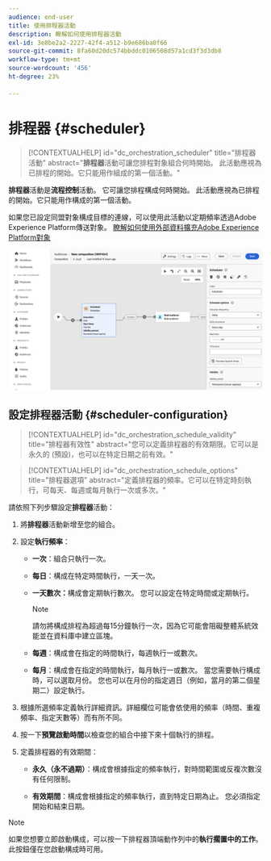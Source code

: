 ```yaml
---
audience: end-user
title: 使用排程器活動
description: 瞭解如何使用排程器活動
exl-id: 3e8be2a2-2227-42f4-a512-b9e686ba0f66
source-git-commit: 8fa60d20dc574bbddc0106508d57a1cd3f3d3db8
workflow-type: tm+mt
source-wordcount: '456'
ht-degree: 23%

---
```


# 排程器 {#scheduler}

>[!CONTEXTUALHELP]
>id="dc_orchestration_scheduler"
>title="排程器活動"
>abstract="**排程器**&#x200B;活動可讓您排程對象組合何時開始。 此活動應視為已排程的開始。它只能用作組成的第一個活動。"

**排程器**&#x200B;活動是&#x200B;**流程控制**&#x200B;活動。 它可讓您排程構成何時開始。 此活動應視為已排程的開始。它只能用作構成的第一個活動。

如果您已設定同盟對象構成目標的連線，可以使用此活動以定期頻率透過Adobe Experience Platform傳送對象。 [瞭解如何使用外部資料擴充Adobe Experience Platform對象](../../connections/destinations.md)

![](../assets/scheduler.png)

## 設定排程器活動 {#scheduler-configuration}

>[!CONTEXTUALHELP]
>id="dc_orchestration_schedule_validity"
>title="排程器有效性"
>abstract="您可以定義排程器的有效期限。它可以是永久的 (預設)，也可以在特定日期之前有效。"

>[!CONTEXTUALHELP]
>id="dc_orchestration_schedule_options"
>title="排程器選項"
>abstract="定義排程器的頻率。它可以在特定時刻執行，可每天、每週或每月執行一次或多次。"

請依照下列步驟設定&#x200B;**排程器**&#x200B;活動：

1. 將&#x200B;**排程器**&#x200B;活動新增至您的組合。

1. 設定&#x200B;**執行頻率**：

   * **一次**：組合只執行一次。
   * **每日**：構成在特定時間執行，一天一次。
   * **一天數次：**&#x200B;構成會定期執行數次。 您可以設定在特定時間或定期執行。

     >[!NOTE]
     >
     >請勿將構成排程為超過每15分鐘執行一次，因為它可能會阻礙整體系統效能並在資料庫中建立區塊。

   * **每週**：構成會在指定的時間執行，每週執行一或數次。
   * **每月**：構成會在指定的時間執行，每月執行一或數次。 當您需要執行構成時，可以選取月份。 您也可以在月份的指定週日（例如，當月的第二個星期二）設定執行。

1. 根據所選頻率定義執行詳細資訊。詳細欄位可能會依使用的頻率（時間、重複頻率、指定天數等）而有所不同。

1. 按一下&#x200B;**預覽啟動時間**&#x200B;以檢查您的組合中接下來十個執行的排程。

1. 定義排程器的有效期間：

   * **永久（永不過期）**：構成會根據指定的頻率執行，對時間範圍或反複次數沒有任何限制。

   * **有效期間**：構成會根據指定的頻率執行，直到特定日期為止。 您必須指定開始和結束日期。

>[!NOTE]
>
>如果您想要立即啟動構成，可以按一下排程器頂端動作列中的&#x200B;**執行擱置中的工作**。 此按鈕僅在您啟動構成時可用。

<!--## Example{#scheduler-example}

In the following example, the activity is configured so that the composition runs several times a day at 9 and 12 AM, every day of the week from October 1st, 2023 to January 1st, 2024.-->
